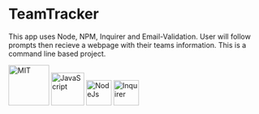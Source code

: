 # TeamTracker

This app uses Node, NPM, Inquirer and Email-Validation. User will follow prompts then recieve a webpage with their teams information. This is a command line based project.

<img width="80" alt = "MIT" src = https://img.shields.io/badge/License-MIT-yellow> <img width="65" alt = "JavaScript" src = https://img.shields.io/badge/-JavaScript-red> <img width="50" alt = NodeJs src = https://img.shields.io/badge/-NodeJs-orange> <img width="50" alt = Inquirer src = https://img.shields.io/badge/-Inquirer-blue>


